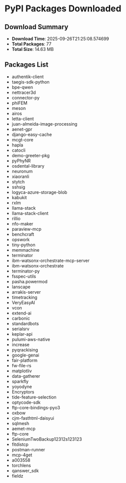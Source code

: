# PyPI Packages Downloaded

## Download Summary
- **Download Time**: 2025-09-26T21:25:08.574699
- **Total Packages**: 77
- **Total Size**: 14.63 MB

## Packages List
- authentik-client
- taegis-sdk-python
- bpe-qwen
- nettracer3d
- connector-py
- phiFEM
- meson
- airos
- letta-client
- juan-almeida-image-processing
- aenet-gpr
- django-easy-cache
- mcgt-core
- hapla
- catocli
- demo-greeter-pkg
- pyPhyNR
- osdental-library
- neuronum
- xiaoranli
- stytch
- sshsig
- logyca-azure-storage-blob
- kabukit
- rxlm
- llama-stack
- llama-stack-client
- rillio
- nfo-maker
- paraview-mcp
- benchcraft
- opswork
- tiny-python
- memmachine
- terminator
- ibm-watsonx-orchestrate-mcp-server
- ibm-watsonx-orchestrate
- terminator-py
- fsspec-utils
- pasha.powermod
- lanscape
- arrakis-server
- timetracking
- VeryEasyAI
- vcon
- extend-ai
- carbonic
- standardbots
- serialsrv
- keplar-api
- pulumi-aws-native
- increase
- pyqrackising
- google-genai
- fair-platform
- fw-file-rs
- matplotliv
- data-gatherer
- sparkfly
- yoyodyne
- Encryptors
- tide-feature-selection
- optycode-sdk
- ftp-core-bindings-pyo3
- oxbow
- cjm-fasthtml-daisyui
- sqlmesh
- aemet-mcp
- ftp-core
- SeleniumTwoBackup12312s123123
- fitdistcp
- postman-runner
- mcp-4get
- a003558
- torchlens
- qanswer_sdk
- fieldz
